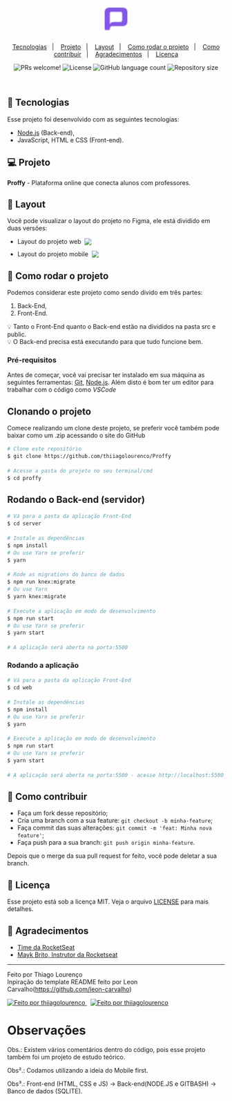 <h1 align="center">
    <img alt="Proffy" title="Proffy" src="./public/images/favicon.png" width="60px" />
</h1>

<p align="center">
  <a href="#-tecnologias">Tecnologias</a>&nbsp;&nbsp;&nbsp;|&nbsp;&nbsp;&nbsp;
  <a href="#-projeto">Projeto</a>&nbsp;&nbsp;&nbsp;|&nbsp;&nbsp;&nbsp;
  <a href="#-layout">Layout</a>&nbsp;&nbsp;&nbsp;|&nbsp;&nbsp;&nbsp;
  <a href="#-tecnologias">Como rodar o projeto</a>&nbsp;&nbsp;&nbsp;|&nbsp;&nbsp;&nbsp;
  <a href="#-como-rodar-o-projeto">Como contribuir</a>&nbsp;&nbsp;&nbsp;|&nbsp;&nbsp;&nbsp;
  <a href="#-agradecimentos">Agradecimentos</a>&nbsp;&nbsp;&nbsp;|&nbsp;&nbsp;&nbsp;
  <a href="#-licença">Licença</a>
  
</p>

<p align="center">
 <img src="https://img.shields.io/static/v1?label=PRs&message=welcome&color=7159c1&labelColor=000000" alt="PRs welcome!" />

  <img alt="License" src="https://img.shields.io/static/v1?label=license&message=MIT&color=7159c1&labelColor=000000">

  <img alt="GitHub language count" src="https://img.shields.io/github/languages/count/thiiagolourenco/Proffy?color=%2304D361">

  <img alt="Repository size" src="https://img.shields.io/github/repo-size/thiiagolourenco/Proffy">

</p>

<br>

## 🚀 Tecnologias

Esse projeto foi desenvolvido com as seguintes tecnologias:

- [Node.js](https://nodejs.org/en/) (Back-end),
- JavaScript, HTML e CSS (Front-end).

## 💻 Projeto

**Proffy** - Plataforma online que conecta alunos com professores.

## 🔖 Layout

Você pode visualizar o layout do projeto no Figma, ele está dividido em duas versões:

- <div style="display:flex;align-items:center;">
      Layout do projeto web <img src="https://img.shields.io/badge/-Figma-rebeccapurple?&logo=Figma&logoColor=white&link=https://www.notion.so/Layout-Proffy-3d5f45f54ec54ef9b2103565b7cce4e1)" style="margin-left:8px;"/>
  </div>

- <div style="display:flex;align-items:center;margin-top:12px;">
      Layout do projeto mobile <img src="https://img.shields.io/badge/-Figma-purple?&logo=Figma&logoColor=white&link=https://www.notion.so/Layout-Proffy-3d5f45f54ec54ef9b2103565b7cce4e1)" style="margin-left:8px;"/>
  </div>

## 🚀 Como rodar o projeto

Podemos considerar este projeto como sendo divido em três partes:

1. Back-End,
2. Front-End.

💡 Tanto o Front-End quanto o Back-end estão na divididos na pasta src e public.
<br>
💡 O Back-end precisa está executando para que tudo funcione bem.

### Pré-requisitos

Antes de começar, você vai precisar ter instalado em sua máquina as seguintes ferramentas:
[Git](https://git-scm.com), [Node.js](https://nodejs.org/en/).
Além disto é bom ter um editor para trabalhar com o código como _VSCode_

## Clonando o projeto

Comece realizando um clone deste projeto, se preferir você também pode baixar como um .zip acessando o site do GitHub

```bash
# Clone este repositório
$ git clone https://github.com/thiiagolourenco/Proffy

# Acesse a pasta do projeto no seu terminal/cmd
$ cd proffy
```

## Rodando o Back-end (servidor)

```bash
# Vá para a pasta da aplicação Front-End
$ cd server

# Instale as dependências
$ npm install
# Ou use Yarn se preferir
$ yarn

# Rode as migrations do banco de dados
$ npm run knex:migrate
# Ou use Yarn
$ yarn knex:migrate

# Execute a aplicação em modo de desenvolvimento
$ npm run start
# Ou use Yarn se preferir
$ yarn start

# A aplicação será aberta na porta:5500
```

### Rodando a aplicação

```bash
# Vá para a pasta da aplicação Front-End
$ cd web

# Instale as dependências
$ npm install
# Ou use Yarn se preferir
$ yarn

# Execute a aplicação em modo de desenvolvimento
$ npm run start
# Ou use Yarn se preferir
$ yarn start

# A aplicação será aberta na porta:5500 - acesse http://localhost:5500
```

## 🤔 Como contribuir

- Faça um fork desse repositório;
- Cria uma branch com a sua feature: `git checkout -b minha-feature`;
- Faça commit das suas alterações: `git commit -m 'feat: Minha nova feature'`;
- Faça push para a sua branch: `git push origin minha-feature`.

Depois que o merge da sua pull request for feito, você pode deletar a sua branch.

## 📝 Licença

Esse projeto está sob a licença MIT. Veja o arquivo [LICENSE](LICENSE.md) para mais detalhes.

## 🙌 Agradecimentos

- [Time da RocketSeat](https://rocketseat.com.br/)
- [Mayk Brito, Instrutor da Rocketseat](https://github.com/maykbrito)

---

Feito por Thiago Lourenço
<br>
Inpiração do template README feito por Leon Carvalho(https://github.com/leon-carvalho)

<a href="https://www.linkedin.com/in/thiago-lourenço-201053173/">
  <img alt="Feito por thiiagolourenco" src="https://img.shields.io/badge/-LinkedIn-blue?style=flat&logo=Linkedin&logoColor=white&link=https://www.linkedin.com/in/thiago-lourenço-201053173/">
</a>

<a href="https://github.com/thiiagolourenco" style="margin-left: 8px;">
  <img alt="Feito por thiiagolourenco" src="https://img.shields.io/badge/-GitHub-grey?style=flat&logo=GitHub&logoColor=white&link=https://github.com/thiiagolourenco">
</a>


# Observações

Obs.: Existem vários comentários dentro do código, pois esse projeto também foi um projeto de estudo teórico.

Obs².: Codamos utilizando a ideia do Mobile first.

Obs³.: Front-end (HTML, CSS e JS) -> Back-end(NODE.JS e GITBASH) -> Banco de dados (SQLITE). 
